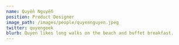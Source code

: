 ```yaml
---
name: Quyền Nguyễn
position: Product Designer
image_path: /images/people/quyennguyen.jpeg
twitter: quyengeek
blurb: Quyen likes long walks on the beach and buffet breakfast.
---
```

